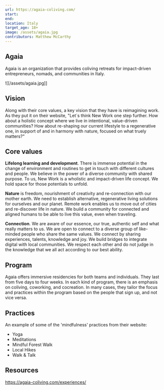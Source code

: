 ```yaml
---
url: https://agaia-coliving.com/
start: 
end: 
location: Italy
target_age: 18+
image: /assets/agaia.jpg
contributors: Matthew McCarthy
---
```


## Agaia 

Agaia is an organization that provides coliving retreats for impact-driven entrepreneurs, nomads, and communities in Italy.

![[/assets/agaia.jpg]]

## Vision  

Along with their core values, a key vision that they have is reimagining work. As they put it on their website, "Let´s think New Work one step further. How about a holistic concept where we live in intentional, value-driven communities? How about re-shaping our current lifestyle to a regenerative one, in support of and in harmony with nature, focused on what truely matters?"

## Core values 

**Lifelong learning and development**. There is immense potential in the change of environment and routines to get in touch with different cultures and people. We believe in the power of a diverse community with shared purpose. To us, New Work is a wholistic and impact-driven life concept. We hold space for those potentials to unfold.

**Nature** is freedom, nourishment of creativity and re-connection with our mother earth. We need to establish alternative, regenerative living solutions for ourselves and our planet. Remote work enables us to move out of cities and re-discover life in nature. We build a community for connected and aligned humans to be able to live this value, even when traveling.

**Connection**. We are aware of our essence, our true, authentic self and what really matters to us. We are open to connect to a diverse group of like-minded people who share the same values. We connect by sharing experiences, talents, knowledge and joy. We build bridges to integrate digital with local communities. We respect each other and do not judge in the knowledge that we all act according to our best ability.
## Program

Agaia offers immersive residencies for both teams and individuals. They last from five days to four  weeks. In each kind of program, there is an emphasis on coliving, coworking, and cocreation. In many cases, they tailor the focus and practices within the program based on the people that sign up, and not vice versa. 
## Practices 

An example of some of the 'mindfulness' practices from their website: 

- Yoga  
- Meditations  
- Mindful Forest Walk  
- Local Hikes  
- Walk & Talk

## Resources 

https://agaia-coliving.com/experiences/